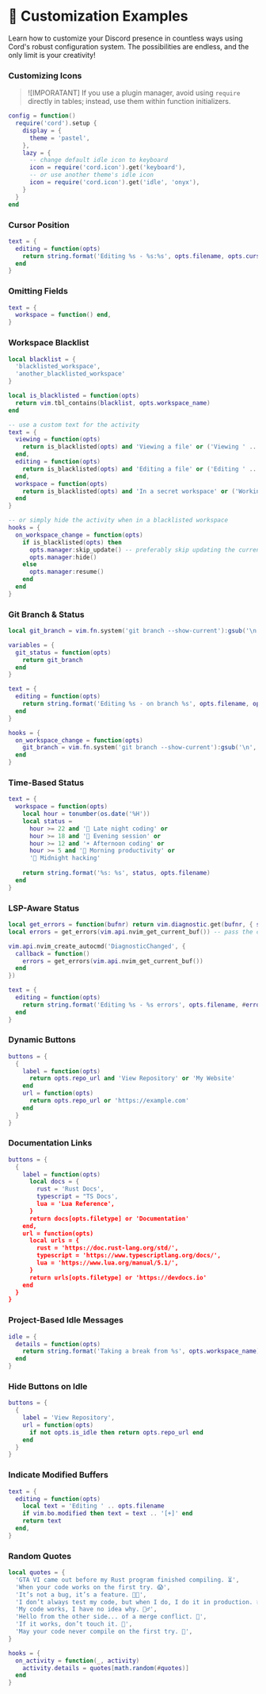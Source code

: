 # 🎨 Customization Examples

Learn how to customize your Discord presence in countless ways using Cord's robust configuration system. The possibilities are endless, and the only limit is your creativity!

### Customizing Icons

>![IMPORATANT] If you use a plugin manager, avoid using `require` directly in tables; instead, use them within function initializers.

```lua
config = function()
  require('cord').setup {
    display = {
      theme = 'pastel',
    },
    lazy = {
      -- change default idle icon to keyboard
      icon = require('cord.icon').get('keyboard'),
      -- or use another theme's idle icon
      icon = require('cord.icon').get('idle', 'onyx'),
    }
  }
end
```

### Cursor Position
```lua
text = {
  editing = function(opts)
    return string.format('Editing %s - %s:%s', opts.filename, opts.cursor_line, opts.cursor_char)
  end
}
```

### Omitting Fields
```lua
text = {
  workspace = function() end,
}
```

### Workspace Blacklist
```lua
local blacklist = {
  'blacklisted_workspace',
  'another_blacklisted_workspace'
}

local is_blacklisted = function(opts)
  return vim.tbl_contains(blacklist, opts.workspace_name)
end

-- use a custom text for the activity
text = {
  viewing = function(opts)
    return is_blacklisted(opts) and 'Viewing a file' or ('Viewing ' .. opts.filename)
  end,
  editing = function(opts)
    return is_blacklisted(opts) and 'Editing a file' or ('Editing ' .. opts.filename)
  end,
  workspace = function(opts)
    return is_blacklisted(opts) and 'In a secret workspace' or ('Working on ' .. opts.filename)
  end
}

-- or simply hide the activity when in a blacklisted workspace
hooks = {
  on_workspace_change = function(opts)
    if is_blacklisted(opts) then
      opts.manager:skip_update() -- preferably skip updating the current activity
      opts.manager:hide()
    else 
      opts.manager:resume()
    end
  end
}
```

### Git Branch & Status
```lua
local git_branch = vim.fn.system('git branch --show-current'):gsub('\n', '')

variables = {
  git_status = function(opts)
    return git_branch
  end
}

text = {
  editing = function(opts)
    return string.format('Editing %s - on branch %s', opts.filename, opts.git_status)
  end
}

hooks = {
  on_workspace_change = function(opts)
    git_branch = vim.fn.system('git branch --show-current'):gsub('\n', '')
  end
}
```

### Time-Based Status
```lua
text = {
  workspace = function(opts)
    local hour = tonumber(os.date('%H'))
    local status = 
      hour >= 22 and '🌙 Late night coding' or
      hour >= 18 and '🌆 Evening session' or
      hour >= 12 and '☀️ Afternoon coding' or
      hour >= 5 and '🌅 Morning productivity' or
      '🌙 Midnight hacking'
    
    return string.format('%s: %s', status, opts.filename)
  end
}
```

### LSP-Aware Status
```lua
local get_errors = function(bufnr) return vim.diagnostic.get(bufnr, { severity = { vim.diagnostic.severity.ERROR } }) end
local errors = get_errors(vim.api.nvim_get_current_buf()) -- pass the current buffer; pass nil to get errors for all buffers

vim.api.nvim_create_autocmd('DiagnosticChanged', {
  callback = function()
    errors = get_errors(vim.api.nvim_get_current_buf())
  end
})

text = {
  editing = function(opts)
    return string.format('Editing %s - %s errors', opts.filename, #errors)
  end
}
```

### Dynamic Buttons
```lua
buttons = {
  {
    label = function(opts)
      return opts.repo_url and 'View Repository' or 'My Website'
    end
    url = function(opts)
      return opts.repo_url or 'https://example.com'
    end
  }
}
```

### Documentation Links
```lua
buttons = {
  {
    label = function(opts)
      local docs = {
        rust = 'Rust Docs',
        typescript = "TS Docs',
        lua = 'Lua Reference',
      }
      return docs[opts.filetype] or 'Documentation'
    end,
    url = function(opts)
      local urls = {
        rust = 'https://doc.rust-lang.org/std/',
        typescript = 'https://www.typescriptlang.org/docs/',
        lua = 'https://www.lua.org/manual/5.1/',
      }
      return urls[opts.filetype] or 'https://devdocs.io'
    end
  }
}
```

### Project-Based Idle Messages
```lua
idle = {
  details = function(opts)
    return string.format('Taking a break from %s', opts.workspace_name)
  end
}
```

### Hide Buttons on Idle
```lua
buttons = {
  {
    label = 'View Repository',
    url = function(opts)
      if not opts.is_idle then return opts.repo_url end
    end
  }
}
```

### Indicate Modified Buffers
```lua
text = {
  editing = function(opts)
    local text = 'Editing ' .. opts.filename
    if vim.bo.modified then text = text .. '[+]' end
    return text
  end,
}
```

### Random Quotes
```lua
local quotes = {
  'GTA VI came out before my Rust program finished compiling. ⏳',
  'When your code works on the first try. 😱',
  'It’s not a bug, it’s a feature. 🐛✨',
  'I don’t always test my code, but when I do, I do it in production. 💥',
  'My code works, I have no idea why. 🤷‍♂️',
  'Hello from the other side... of a merge conflict. 🔀',
  'If it works, don’t touch it. 🛑',
  'May your code never compile on the first try. 🤞',
}

hooks = {
  on_activity = function(_, activity)
    activity.details = quotes[math.random(#quotes)]
  end
}
```
